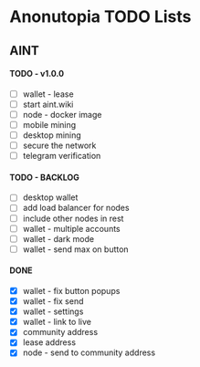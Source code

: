 # Anonutopia TODO Lists

## AINT

#### TODO - v1.0.0

- [ ] wallet - lease
- [ ] start aint.wiki
- [ ] node - docker image
- [ ] mobile mining
- [ ] desktop mining
- [ ] secure the network
- [ ] telegram verification

#### TODO - BACKLOG

- [ ] desktop wallet 
- [ ] add load balancer for nodes
- [ ] include other nodes in rest
- [ ] wallet - multiple accounts
- [ ] wallet - dark mode
- [ ] wallet - send max on button

#### DONE

- [x] wallet - fix button popups
- [x] wallet - fix send
- [x] wallet - settings
- [x] wallet - link to live
- [x] community address
- [x] lease address
- [x] node - send to community address
